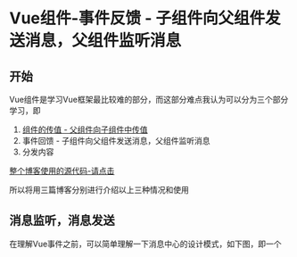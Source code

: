 # Vue组件-事件反馈 - 子组件向父组件发送消息，父组件监听消息

## 开始

Vue组件是学习Vue框架最比较难的部分，而这部分难点我认为可以分为三个部分学习，即

1. [组件的传值 - 父组件向子组件中传值](https://beyondverage0908.github.io/2018/05/08/blog-2018-05-08/)
2. 事件回馈 - 子组件向父组件发送消息，父组件监听消息
3. 分发内容 

[整个博客使用的源代码-请点击](https://gitee.com/mdiep/LearnVue/blob/master/Html/component.html)

所以将用三篇博客分别进行介绍以上三种情况和使用

## 消息监听，消息发送

在理解Vue事件之前，可以简单理解一下消息中心的设计模式，如下图，即一个